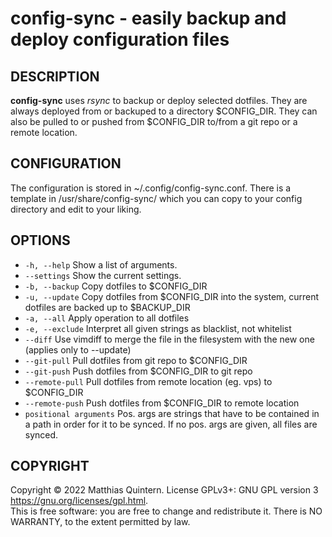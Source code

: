 # config-sync - easily backup and deploy configuration files

## DESCRIPTION
**config-sync** uses *rsync* to backup or deploy selected dotfiles.
They are always deployed from or backuped to a directory $CONFIG_DIR. 
They can also be pulled to or pushed from $CONFIG_DIR to/from a git repo or a remote location.

## CONFIGURATION
The configuration is stored in ~/.config/config-sync.conf.
There is a template in /usr/share/config-sync/ which you can copy to your config directory and edit to your liking.

## OPTIONS
- `-h, --help` Show a list of arguments.
- `--settings` Show the current settings.
- `-b, --backup` Copy dotfiles to $CONFIG_DIR
- `-u, --update` Copy dotfiles from $CONFIG_DIR into the system, current dotfiles are backed up to $BACKUP_DIR
- `-a, --all` Apply operation to all dotfiles
- `-e, --exclude` Interpret all given strings as blacklist, not whitelist
- `--diff` Use vimdiff to merge the file in the filesystem with the new one (applies only to --update)
- `--git-pull` Pull dotfiles from git repo to $CONFIG_DIR
- `--git-push` Push dotfiles from $CONFIG_DIR to git repo
- `--remote-pull` Pull dotfiles from remote location (eg. vps) to $CONFIG_DIR
- `--remote-push` Push dotfiles from $CONFIG_DIR to remote location
- `positional arguments` Pos. args are strings that have to be contained in a path in order for it to be synced. If no pos. args are given, all files are synced.

## COPYRIGHT
Copyright  ©  2022  Matthias  Quintern.  License GPLv3+: GNU GPL version 3 <https://gnu.org/licenses/gpl.html>.\
This is free software: you are free to change and redistribute it.  There is NO WARRANTY, to the extent permitted by law.
